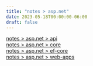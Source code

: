 ```yaml
---
title: "notes > asp.net"
date: 2023-05-18T00:00:00-06:00
draft: false
---
```


[notes > asp.net > api](api)  
[notes > asp.net > core](core)  
[notes > asp.net > ef-core](ef-core)  
[notes > asp.net > web-apps](web-apps)  

